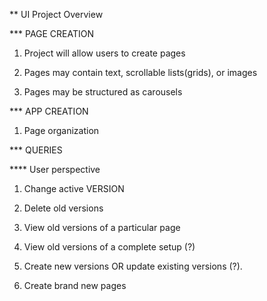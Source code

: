 ** UI Project Overview

*** PAGE CREATION

1. Project will allow users to create pages

2. Pages may contain text, scrollable lists(grids), or images

3. Pages may be structured as carousels


*** APP CREATION

1.  Page organization


*** QUERIES

**** User perspective

1.  Change active VERSION

2.  Delete old versions

3.  View old versions of a particular page

4.  View old versions of a complete setup (?)

5.  Create new versions OR update existing versions (?).

6.  Create brand new pages
